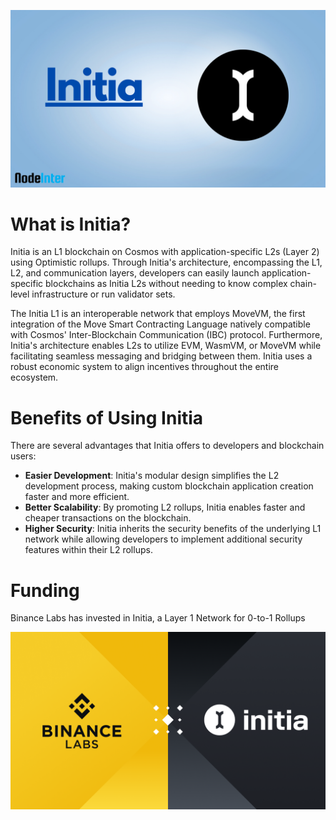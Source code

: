 ![logo](https://github.com/PrastianHD/NodeInter/blob/mains/%5BAsset%5D/Initia-Research.png.png)

# **What is Initia?**

Initia is an L1 blockchain on Cosmos with application-specific L2s (Layer 2) using Optimistic rollups. Through Initia's architecture, encompassing the L1, L2, and communication layers, developers can easily launch application-specific blockchains as Initia L2s without needing to know complex chain-level infrastructure or run validator sets.

The Initia L1 is an interoperable network that employs MoveVM, the first integration of the Move Smart Contracting Language natively compatible with Cosmos' Inter-Blockchain Communication (IBC) protocol. Furthermore, Initia's architecture enables L2s to utilize EVM, WasmVM, or MoveVM while facilitating seamless messaging and bridging between them. Initia uses a robust economic system to align incentives throughout the entire ecosystem.

# **Benefits of Using Initia**
There are several advantages that Initia offers to developers and blockchain users:

- **Easier Development**: Initia's modular design simplifies the L2 development process, making custom blockchain application creation faster and more efficient.
- **Better Scalability**: By promoting L2 rollups, Initia enables faster and cheaper transactions on the blockchain.
- **Higher Security**: Initia inherits the security benefits of the underlying L1 network while allowing developers to implement additional security features within their L2 rollups.

# **Funding**
Binance Labs has invested in Initia, a Layer 1 Network for 0-to-1 Rollups

![logo](https://github.com/PrastianHD/NodeInter/blob/mains/%5BAsset%5D/initia-binance.png)
